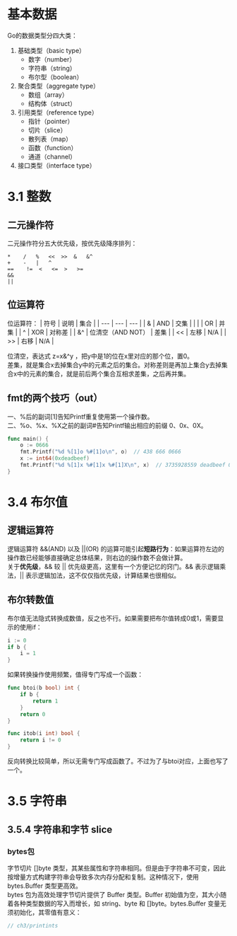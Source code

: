 # 基本数据

Go的数据类型分四大类：
1. 基础类型（basic type）
    + 数字（number）
    + 字符串（string）
    + 布尔型（boolean）
2. 聚合类型（aggregate type）
    + 数组（array）
    + 结构体（struct）
3. 引用类型（reference type）
    + 指针（pointer）
    + 切片（slice）
    + 散列表（map）
    + 函数（function）
    + 通道（channel）
4. 接口类型（interface type）

# 3.1 整数

## 二元操作符
二元操作符分五大优先级，按优先级降序排列：
```
*    /   %   <<  >>  &   &^
+    -   |   ^
==    !=  <   <=  >   >=
&&
||
```

## 位运算符
位运算符：
| 符号 | 说明 | 集合 |
| --- | --- | --- |
| & | AND | 交集 |
| \| | OR | 并集 |
| ^ | XOR | 对称差 |
| &^ | 位清空（AND NOT） | 差集 |
| << | 左移 | N/A |
| >> | 右移 | N/A |

位清空，表达式 z=x&^y ，把y中是1的位在x里对应的那个位，置0。  
差集，就是集合x去掉集合y中的元素之后的集合。对称差则是再加上集合y去掉集合x中的元素的集合，就是前后两个集合互相求差集，之后再并集。

## fmt的两个技巧（out）
一、%后的副词[1]告知Printf重复使用第一个操作数。  
二、%o、%x、%X之前的副词#告知Printf输出相应的前缀 0、0x、0X。  
```go
func main() {
	o := 0666
	fmt.Printf("%d %[1]o %#[1]o\n", o)  // 438 666 0666
	x := int64(0xdeadbeef)
	fmt.Printf("%d %[1]x %#[1]x %#[1]X\n", x)  // 3735928559 deadbeef 0xdeadbeef 0XDEADBEEF
}
```

# 3.4 布尔值

## 逻辑运算符
逻辑运算符 &&(AND) 以及 ||(OR) 的运算可能引起**短路行为**：如果运算符左边的操作数已经能够直接确定总体结果，则右边的操作数不会做计算。  
关于**优先级**，&& 较 || 优先级更高，这里有一个方便记忆的窍门。&& 表示逻辑乘法，|| 表示逻辑加法，这不仅仅指优先级，计算结果也很相似。  

## 布尔转数值
布尔值无法隐式转换成数值，反之也不行。如果需要把布尔值转成0或1，需要显示的使用if：
```go
i := 0
if b {
	i = 1
}
```
如果转换操作使用频繁，值得专门写成一个函数：
```go
func btoi(b bool) int {
	if b {
		return 1
    }
	return 0
}

func itob(i int) bool {
	return i != 0
}
```
反向转换比较简单，所以无需专门写成函数了。不过为了与btoi对应，上面也写了一个。

# 3.5 字符串

## 3.5.4 字符串和字节 slice

### bytes包
字节切片 []byte 类型，其某些属性和字符串相同。但是由于字符串不可变，因此按增量方式构建字符串会导致多次内存分配和复制。这种情况下，使用 bytes.Buffer 类型更高效。  
bytes 包为高效处理字节切片提供了 Buffer 类型。Buffer 初始值为空，其大小随着各种类型数据的写入而增长，如 string、byte 和 []byte。bytes.Buffer 变量无须初始化，其零值有意义：
```go
// ch3/printints
```
